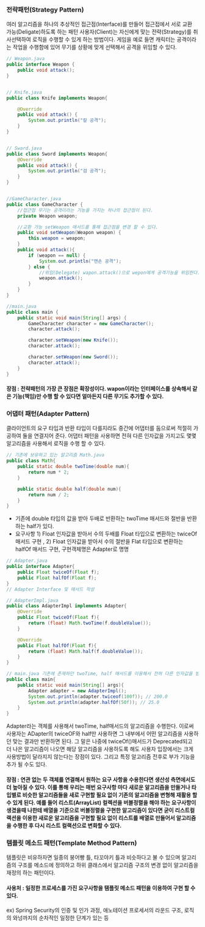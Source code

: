 ### 전략패턴(Strategy Pattern)
여러 알고리즘을 하나의 추상적인 접근점(Interface)를 만들어 접근접에서 서로 교환 가능(Deligate)하도록 하는 패턴
사용자(Client)는 자신에게 맞는 전략(Strategy)를 취사선택하여 로직을 수행할 수 있게 하는 방법이다. 
게임을 예로 들면 캐릭터는 공격이라는 작업을 수행함에 있어 무기를 상황에 맞게 선택해서 공격을 위임할 수 있다.
```java
// Weapon.java
public interface Weapon {
    public void attack();
}


// Knife.java
public class Knife implements Weapon{

    @Override
    public void attack() {
        System.out.println("칼 공격");
    }
}


// Sward.java
public class Sword implements Weapon{
    @Override
    public void attack() {
        System.out.println("검 공격");
    }
}


//GameCharacter.java
public class GameCharacter {
    //접근점 무기는 공격이라는 기능을 가지는 하나의 접근점이 된다.
    private Weapon weapon;

    //교환 가능 setWeapon 매서드를 통해 접근점을 변경 할 수 있다.
    public void setWeapon(Weapon weapon) {
        this.weapon = weapon;
    }
    public void attack(){
        if (weapon == null) {
            System.out.println("맨손 공격");
        } else {
            //위임(Delegate) wapon.attack()으로 wepon에게 공격기능을 위임한다.
            weapon.attack();
        }
    }
} 

//main.java
public class main {
    public static void main(String[] args) {
        GameCharacter character = new GameCharacter();
        character.attack();

        character.setWeapon(new Knife());
        character.attack();

        character.setWeapon(new Sword());
        character.attack();
    }
}

```
#### 장점 : 전략패턴의 가장 큰 장점은 확장성이다. wapon이라는 인터페이스를 상속해서 같은 기능(책임)만 수행 할 수 있다면 얼마든지 다른 무기도 추가할 수 있다. 
 

### 어댑터 패턴(Adapter Pattern)
클라이언트의 요구 타입과 반환 타입이 다를지라도 중간에 어댑터를 둠으로써 적절히 가공하여 둘을 연결지어 준다. 어댑터 패턴을 사용하면 전혀 다른 인자값을 가지고도 몇몇 알고리즘을 사용해서 로직을 수행 할 수 있다.
```java
// 기존에 보유하고 있는 알고리즘 Math.java
public class Math{
    public static double twoTime(double num){
        return num * 2;
    }

    public static double half(double num){
        return num / 2;
    }
} 
```

* 기존에 double 타입의 값을 받아 두배로 반환하는 twoTime 매서드와 절반을 반환하는 half가 있다.
* 요구사항 1) Float 인자값을 받아서 수의 두배를 Float 타입으로 변환하는 twiceOf 매서드 구현 , 2) Float 인자값을 받아서 수의 절반을 Flat 타입으로 변환하는 halfOf 매서드 구현, 구현객체명은 Adapter로 명명
```java
// Adapter.java
public interface Adapter{
    public Float twiceOf(Float f);
    public Float halfOf(Float f);
}
// Adapter Interface 및 매서드 작성

// AdapterImpl.java
public class AdapterImpl implements Adapter{
    @Override
    public Float twiceOf(Float f){
        return (float) Math.twoTime(f.doubleValue());
    }

    @Override
    public Float halfOf(Float f){
        return (float) Math.half(f.doubleValue());
    }
}

// main.java 기존에 존재하던 twoTime, half 매서드를 이용해서 전혀 다른 인자값을 받아 로직을 수행하도록 완성
public class main{
    public static void main(String[] args){
        Adapter adapter = new AdapterImpl();
        System.out.println(adapter.twiceof(100f)); // 200.0
        System.out.println(adapter.halfOf(50f)); // 25.0
    }
} 
```

Adapter라는 객체를 사용해서 twoTime, half매서드의 알고리즘을 수행한다. 이로써 사용자는 ADapter의 twiceOF와 half만 사용하면 그 내부에서 어떤 알고리즘을 사용하던 맞는 결과만 반환하면 된다. 그 말은 나중에 twiceOf()매서드가 Deprecated되고 더 나은 알고리즘이 나오면 해당 알고리즘을 사용하도록 해도 사용자 입장에서는 크게 사용방법이 달라지지 않는다는 장점이 있다. 그리고 특정 알고리즘 전후로 부가 기능을 추가 될 수도 있다.

#### 장점 : 연관 없는 두 객체를 연결해서 원하는 요구 사항을 수용한다면 생산성 측면에서도 더 높아질 수 있다. 이를 통해 우리는 매번 요구사항 마다 새로운 알고리즘을 만들거나 타입별로 비슷한 알고리즘들을 새로 구현할 필요 없이 기존의 알고리즘을 변형해 재활용 할 수 있게 된다. 예를 들어 리스트(ArrayList) 컬렉션을 버블정렬을 해야 하는 요구사항이 생겼을때 나한테 배열을 기준으로 버블정렬을 구현한 알고리즘이 있다면 굳이 리스트컬랙션을 이용한 새로운 알고리즘을 구현할 필요 없이 리스트를 배열로 만들어서 알고리즘을 수행한 후 다시 리스트 컬랙션으로 변화할 수 있다.
 
### 템플릿 메소드 패턴(Template Method Pattern)
템플릿은 비유하자면 일종의 붕어빵 틀, 타꼬야키 틀과 비슷하다고 불 수 있으며 알고리즘의 구조를 메소드에 정의하고 하위 클래스에서 알고리즘 구조의 변경 없이 알고리즘을 재정의 하는 패턴이다.

#### 사용처 : 일정한 프로세스를 가진 요구사항을 탬플릿 메소드 패턴을 이용하여 구현 할 수 있다.
ex) Spring Security의 인증 및 인가 과정, 애노테이션 프로세서의 라운드 구조, 로직의 와넝까지의 순차적인 일정한 단계가 있는 등



```java



```
####

```java



```